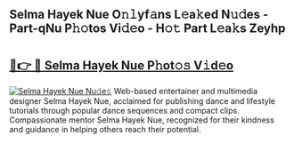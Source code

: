 ## Selma Hayek Nue O𝚗𝚕yf𝚊ns L𝚎a𝚔ed N𝚞𝚍es - Part-qNu P𝚑𝚘tos Vi𝚍𝚎o - H𝚘𝚝 Part L𝚎a𝚔s Zeyhp

# <h2><a href="http://kf5vco6.oniu.top/?m=Selma+Hayek+Nue">🔗👉 🔴 Selma Hayek Nue P𝚑ot𝚘𝚜 V𝚒d𝚎o</a></h2>

[![Selma Hayek Nue Nu𝚍e𝚜](https://i.imgur.com/0qMVB7G.gif)](http://kf5vco6.oniu.top/?m=Selma+Hayek+Nue)
Web-based entertainer and multimedia designer Selma Hayek Nue, acclaimed for publishing dance and lifestyle tutorials through popular dance sequences and compact clips. Compassionate mentor Selma Hayek Nue, recognized for their kindness and guidance in helping others reach their potential.  

